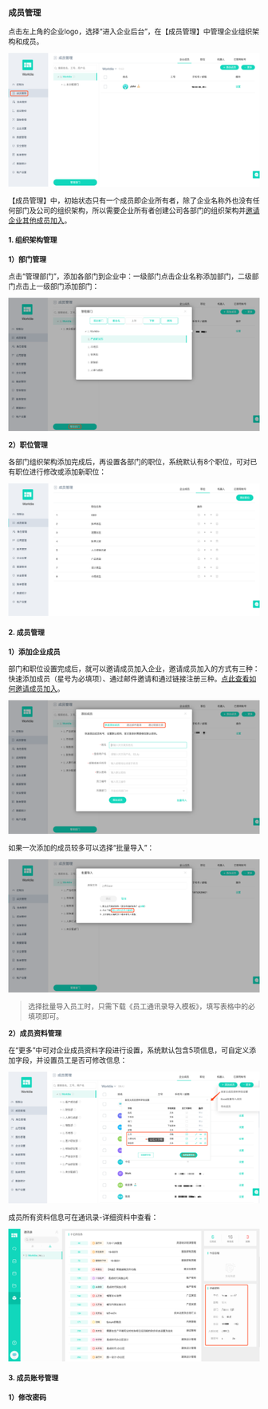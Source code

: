 ### 成员管理
点击左上角的企业logo，选择“进入企业后台”，在【成员管理】中管理企业组织架构和成员。

![](/assets/企业后台-成员管理.png)

【成员管理】中，初始状态只有一个成员即企业所有者，除了企业名称外也没有任何部门及公司的组织架构，所以需要企业所有者创建公司各部门的组织架构并[邀请企业其他成员加入](/help/new/join-team.md)。

#### 1. 组织架构管理

**1）部门管理**

点击“管理部门”，添加各部门到企业中：一级部门点击企业名称添加部门，二级部门点击上一级部门添加部门：

![](/assets/成员管理-管理部门.png)

**2）职位管理**

各部门组织架构添加完成后，再设置各部门的职位，系统默认有8个职位，可对已有职位进行修改或添加新职位：

![](/assets/成员管理-职位管理.png)

#### 2. 成员管理

**1）添加企业成员**

部门和职位设置完成后，就可以邀请成员加入企业，邀请成员加入的方式有三种：快速添加成员（星号为必填项）、通过邮件邀请和通过链接注册三种。[点此查看如何邀请成员加入](/help/new/join-team.md)。

![](/assets/成员管理-添加成员.png)

如果一次添加的成员较多可以选择“批量导入”：

![](/assets/成员管理-批量导入.png)

> 选择批量导入员工时，只需下载《员工通讯录导入模板》，填写表格中的必填项即可。

**2）成员资料管理**

在“更多”中可对企业成员资料字段进行设置，系统默认包含5项信息，可自定义添加字段，并设置员工是否可修改信息：

![](/assets/成员管理-成员资料.png)

成员所有资料信息可在通讯录-详细资料中查看：

![](/assets/成员管理-详细资料.png)

#### 3. 成员账号管理

**1）修改密码**











